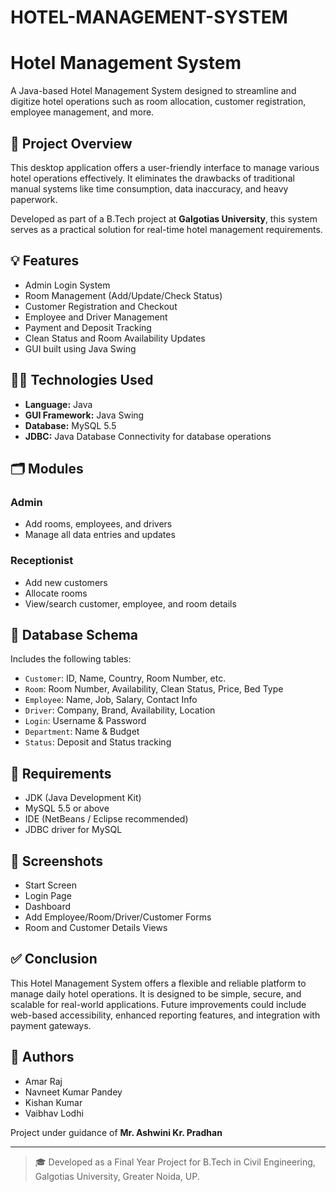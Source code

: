 # HOTEL-MANAGEMENT-SYSTEM
# Hotel Management System

A Java-based Hotel Management System designed to streamline and digitize hotel operations such as room allocation, customer registration, employee management, and more.

## 📌 Project Overview

This desktop application offers a user-friendly interface to manage various hotel operations effectively. It eliminates the drawbacks of traditional manual systems like time consumption, data inaccuracy, and heavy paperwork.

Developed as part of a B.Tech project at **Galgotias University**, this system serves as a practical solution for real-time hotel management requirements.

## 💡 Features

- Admin Login System
- Room Management (Add/Update/Check Status)
- Customer Registration and Checkout
- Employee and Driver Management
- Payment and Deposit Tracking
- Clean Status and Room Availability Updates
- GUI built using Java Swing

## 👨‍💻 Technologies Used

- **Language:** Java
- **GUI Framework:** Java Swing
- **Database:** MySQL 5.5
- **JDBC:** Java Database Connectivity for database operations

## 🗂️ Modules

### Admin
- Add rooms, employees, and drivers
- Manage all data entries and updates

### Receptionist
- Add new customers
- Allocate rooms
- View/search customer, employee, and room details

## 🧾 Database Schema

Includes the following tables:
- `Customer`: ID, Name, Country, Room Number, etc.
- `Room`: Room Number, Availability, Clean Status, Price, Bed Type
- `Employee`: Name, Job, Salary, Contact Info
- `Driver`: Company, Brand, Availability, Location
- `Login`: Username & Password
- `Department`: Name & Budget
- `Status`: Deposit and Status tracking

## 🧰 Requirements

- JDK (Java Development Kit)
- MySQL 5.5 or above
- IDE (NetBeans / Eclipse recommended)
- JDBC driver for MySQL

## 📸 Screenshots

- Start Screen
- Login Page
- Dashboard
- Add Employee/Room/Driver/Customer Forms
- Room and Customer Details Views

## ✅ Conclusion

This Hotel Management System offers a flexible and reliable platform to manage daily hotel operations. It is designed to be simple, secure, and scalable for real-world applications. Future improvements could include web-based accessibility, enhanced reporting features, and integration with payment gateways.

## 👥 Authors

- Amar Raj  
- Navneet Kumar Pandey  
- Kishan Kumar  
- Vaibhav Lodhi  

Project under guidance of **Mr. Ashwini Kr. Pradhan**

---

> 🎓 Developed as a Final Year Project for B.Tech in Civil Engineering, Galgotias University, Greater Noida, UP.
